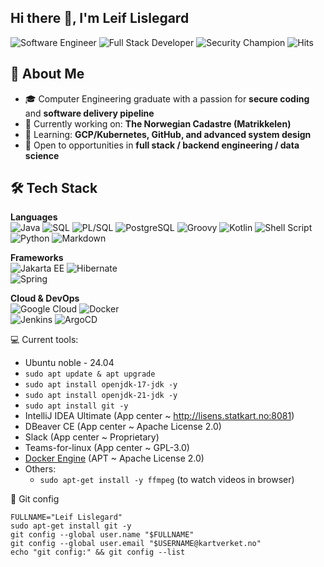 ## Hi there 👋, I'm Leif Lislegard
![Software Engineer](https://img.shields.io/badge/Software%20Engineer-blue) 
![Full Stack Developer](https://img.shields.io/badge/Full%20Stack%20Developer-blue)
![Security Champion](https://img.shields.io/badge/Security%20Champion-red)
![Hits](https://hits.sh/github.com/lislei/hits.svg?label=Hits&extraCount=100)

## 🚀 About Me
- 🎓 Computer Engineering graduate with a passion for **secure coding** and **software delivery pipeline**
- 🔭 Currently working on: **The Norwegian Cadastre (Matrikkelen)**
- 🌱 Learning: **GCP/Kubernetes, GitHub, and advanced system design**
- 💼 Open to opportunities in **full stack / backend engineering / data science**


## 🛠️ Tech Stack

**Languages**  
![Java](https://img.shields.io/badge/-Java-007396?logo=java&logoColor=black)
![SQL](https://img.shields.io/badge/SQL-blue?style=flat&logo=oracle&logoColor=black)
![PL/SQL](https://img.shields.io/badge/PL--SQL-orange?style=flat&logo=oracle&logoColor=black)
![PostgreSQL](https://img.shields.io/badge/PostgreSQL-blue?style=flat&logo=postgresql&logoColor=black)
![Groovy](https://img.shields.io/badge/Groovy-E69F0D?style=flat&logo=apachegroovy)
![Kotlin](https://img.shields.io/badge/Kotlin-black?style=flat&logo=kotlin)
![Shell Script](https://img.shields.io/badge/-Shell_Script-4EAA25?logo=gnu-bash&logoColor=black)
![Python](https://img.shields.io/badge/-Python-3776AB?logo=python&logoColor=green)
![Markdown](https://img.shields.io/badge/Markdown-%230077B5?style=flat&logo=markdown&logoColor=black)

**Frameworks**  
![Jakarta EE](https://img.shields.io/badge/-Jakarta%20EE-232F3E?logo=eclipse&logoColor=black)
![Hibernate](https://img.shields.io/badge/-Hibernate-59666C?logo=hibernate&logoColor=black)  
![Spring](https://img.shields.io/badge/-Spring-6DB33F?logo=spring&logoColor=black)

**Cloud & DevOps**  
![Google Cloud](https://img.shields.io/badge/-Google%20Cloud-4285F4?logo=google-cloud&logoColor=black)
![Docker](https://img.shields.io/badge/-Docker-2496ED?logo=docker&logoColor=black)  
![Jenkins](https://img.shields.io/badge/-Jenkins-D24939?logo=jenkins&logoColor=black)
![ArgoCD](https://img.shields.io/badge/-ArgoCD-FE4B00?logo=argo&logoColor=black)

<!--
**lislei/lislei** is a ✨ _special_ ✨ repository because its `README.md` (this file) appears on your GitHub profile.

Here are some ideas to get you started:

- 🔭 I’m currently working on ...
- 🌱 I’m currently learning ...
- 👯 I’m looking to collaborate on ...
- 🤔 I’m looking for help with ...
- 💬 Ask me about ...
- 📫 How to reach me: ...
- 😄 Pronouns: ...
- ⚡ Fun fact: ...
-->

💻 Current tools:
  - Ubuntu noble - 24.04
  - `sudo apt update & apt upgrade`
  - `sudo apt install openjdk-17-jdk -y`
  - `sudo apt install openjdk-21-jdk -y`
  - `sudo apt install git -y`
  - IntelliJ IDEA Ultimate (App center ~ http://lisens.statkart.no:8081)
  - DBeaver CE (App center ~ Apache License 2.0)
  - Slack (App center ~ Proprietary)
  - Teams-for-linux (App center ~ GPL-3.0)
  - [Docker Engine](https://docs.docker.com/engine/install/ubuntu/) (APT ~ Apache License 2.0)
  - Others:
    - `sudo apt-get install -y ffmpeg` (to watch videos in browser)
      
💾 Git config
```
FULLNAME="Leif Lislegard"
sudo apt-get install git -y
git config --global user.name "$FULLNAME"
git config --global user.email "$USERNAME@kartverket.no"
echo "git config:" && git config --list
```
